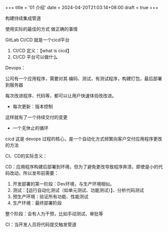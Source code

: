 +++
title = '01 介绍'
date = 2024-04-20T21:03:14+08:00
draft = true
+++

构建持续集成管道

使用实际的最佳的方式 做正确的事情 

GitLab CI/CD 就是一个cicd平台

1. CI/CD 定义：【what is cicd】
2. CI/CD 平台可以做什么



Devops：

公司有一个应用程序，需要对其 编码、测试，有测试程序，构建打包，最后部署到服务器

每次改进程序、代码等，都可以让用户快速体验改改进。

+ 每次更新：版本控制

这样就有了一个持续交付的变更

+ 一个无休止的循环

cicd 这是 devops 过程的核心，是一个自动化方式频繁向客户交付应用程序更改的方法



CI、CD的实际含义：

CD：应用程序构建后部署到环境，但为了避免更改导致程序奔溃，即使是小的代码改动，所以发布前需要：

1. 开发部署的第一阶段：Dev环境，与生产环境相似。
2. 测试：【运行自动化测试（如单元测试、功能测试）】、分析代码测试
3. 预生产环境：验证所有功能、性能测试
4. 生产环境：最终部署阶段

整个阶段：会有人为干预，比如手动测试、审批等

CI：当开发人员将代码提交触发管道
